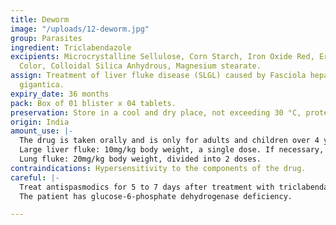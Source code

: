 ```yaml
---
title: Deworm
image: "/uploads/12-deworm.jpg"
group: Parasites
ingredient: Triclabendazole
excipients: Microcrystalline Sellulose, Corn Starch, Iron Oxide Red, Erythrosine Supra
  Color, Colloidal Silica Anhydrous, Magnesium stearate.
assign: Treatment of liver fluke disease (SLGL) caused by Fasciola hepatica/ Fasciola
  gigantica.
expiry_date: 36 months
pack: Box of 01 blister x 04 tablets.
preservation: Store in a cool and dry place, not exceeding 30 °C, protected from light.
origin: India
amount_use: |-
  The drug is taken orally and is only for adults and children over 4 years old.
  Large liver fluke: 10mg/kg body weight, a single dose. If necessary, the dose can be repeated after 2 weeks or after 6 months.
  Lung fluke: 20mg/kg body weight, divided into 2 doses.
contraindications: Hypersensitivity to the components of the drug.
careful: |-
  Treat antispasmodics for 5 to 7 days after treatment with triclabendazole.
  The patient has glucose-6-phosphate dehydrogenase deficiency.

---
```

